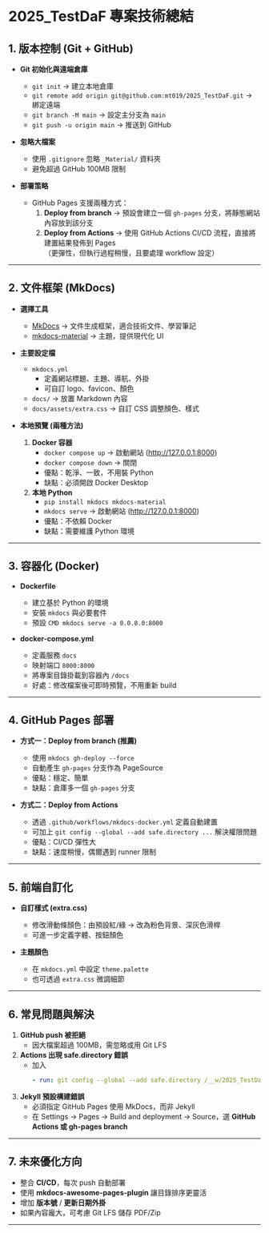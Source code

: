 # 2025_TestDaF 專案技術總結

## 1. 版本控制 (Git + GitHub)
- **Git 初始化與遠端倉庫**
  - `git init` → 建立本地倉庫
  - `git remote add origin git@github.com:mt019/2025_TestDaF.git` → 綁定遠端
  - `git branch -M main` → 設定主分支為 `main`
  - `git push -u origin main` → 推送到 GitHub

- **忽略大檔案**
  - 使用 `.gitignore` 忽略 `_Material/` 資料夾
  - 避免超過 GitHub 100MB 限制

- **部署策略**
  - GitHub Pages 支援兩種方式：
    1. **Deploy from branch** → 預設會建立一個 `gh-pages` 分支，將靜態網站內容放到該分支
    2. **Deploy from Actions** → 使用 GitHub Actions CI/CD 流程，直接將建置結果發佈到 Pages  
       （更彈性，但執行過程稍慢，且要處理 workflow 設定）

---

## 2. 文件框架 (MkDocs)
- **選擇工具**
  - [MkDocs](https://www.mkdocs.org/) → 文件生成框架，適合技術文件、學習筆記
  - [mkdocs-material](https://squidfunk.github.io/mkdocs-material/) → 主題，提供現代化 UI

- **主要設定檔**
  - `mkdocs.yml`
    - 定義網站標題、主題、導航、外掛
    - 可自訂 logo、favicon、顏色
  - `docs/` → 放置 Markdown 內容
  - `docs/assets/extra.css` → 自訂 CSS 調整顏色、樣式

- **本地預覽 (兩種方法)**
  1. **Docker 容器**
     - `docker compose up` → 啟動網站 (http://127.0.0.1:8000)
     - `docker compose down` → 關閉
     - 優點：乾淨、一致，不用裝 Python
     - 缺點：必須開啟 Docker Desktop
  2. **本地 Python**
     - `pip install mkdocs mkdocs-material`
     - `mkdocs serve` → 啟動網站 (http://127.0.0.1:8000)
     - 優點：不依賴 Docker
     - 缺點：需要維護 Python 環境

---

## 3. 容器化 (Docker)
- **Dockerfile**  
  - 建立基於 Python 的環境  
  - 安裝 `mkdocs` 與必要套件  
  - 預設 `CMD mkdocs serve -a 0.0.0.0:8000`

- **docker-compose.yml**
  - 定義服務 `docs`  
  - 映射端口 `8000:8000`  
  - 將專案目錄掛載到容器內 `/docs`  
  - 好處：修改檔案後可即時預覽，不用重新 build

---

## 4. GitHub Pages 部署
- **方式一：Deploy from branch (推薦)**
  - 使用 `mkdocs gh-deploy --force`
  - 自動產生 `gh-pages` 分支作為 PageSource
  - 優點：穩定、簡單
  - 缺點：倉庫多一個 `gh-pages` 分支

- **方式二：Deploy from Actions**
  - 透過 `.github/workflows/mkdocs-docker.yml` 定義自動建置
  - 可加上 `git config --global --add safe.directory ...` 解決權限問題
  - 優點：CI/CD 彈性大
  - 缺點：速度稍慢，偶爾遇到 runner 限制

---

## 5. 前端自訂化
- **自訂樣式 (extra.css)**
  - 修改滑動條顏色：由預設紅/綠 → 改為粉色背景、深灰色滑桿
  - 可進一步定義字體、按鈕顏色

- **主題顏色**
  - 在 `mkdocs.yml` 中設定 `theme.palette`  
  - 也可透過 `extra.css` 微調細節

---

## 6. 常見問題與解決
1. **GitHub push 被拒絕**  
   - 因大檔案超過 100MB，需忽略或用 Git LFS
2. **Actions 出現 safe.directory 錯誤**  
   - 加入  
     ```yaml
     - run: git config --global --add safe.directory /__w/2025_TestDaF/2025_TestDaF
     ```
3. **Jekyll 預設構建錯誤**  
   - 必須指定 GitHub Pages 使用 MkDocs，而非 Jekyll
   - 在 Settings → Pages → Build and deployment → Source，選 **GitHub Actions 或 gh-pages branch**

---

## 7. 未來優化方向
- 整合 **CI/CD**，每次 push 自動部署
- 使用 **mkdocs-awesome-pages-plugin** 讓目錄排序更靈活
- 增加 **版本號** / **更新日期外掛**
- 如果內容龐大，可考慮 Git LFS 儲存 PDF/Zip

---